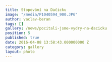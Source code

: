```yaml
---
title: Stopování na Dačicku
image: "/media/P1040594_900.JPG"
author: vaclav-beran
tags: []
gallery: /news/pocitali-jsme-vydry-na-dacicku
position: 5
published: true
date: 2016-04-08 13:58:43.000000000 Z
category: gallery
layout: photo
---
```

